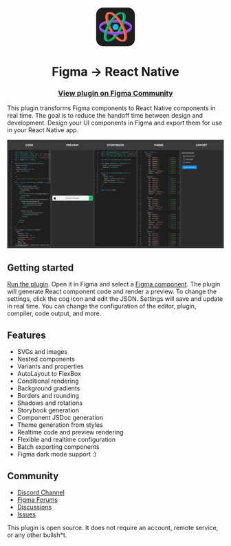 <p align="center">
  <img src="./art/logo.png" width="90px"/>
</p>
<h1 align="center">
  Figma → React Native
</h1>
<h3 align="center">
  <a href="https://www.figma.com/community/plugin/821138713091291738">
    View plugin on Figma Community
  </a>
</h3>

This plugin transforms Figma components to React Native components in real time. The goal is to reduce the handoff time between design and development. Design your UI components in Figma and export them for use in your React Native app.

[![Preview of plugin](./art/banner.png)](https://www.figma.com/community/plugin/821138713091291738)

## Getting started

[Run the plugin](https://www.figma.com/community/plugin/821138713091291738). Open it in Figma and select a [Figma component](https://help.figma.com/hc/en-us/articles/360038662654-Guide-to-Components-in-Figma). The plugin will generate React component code and render a preview. To change the settings, click the cog icon and edit the JSON. Settings will save and update in real time. You can change the configuration of the editor, plugin, compiler, code output, and more.

## Features

- SVGs and images
- Nested components
- Variants and properties
- AutoLayout to FlexBox
- Conditional rendering
- Background gradients
- Borders and rounding
- Shadows and rotations
- Storybook generation
- Component JSDoc generation
- Theme generation from styles
- Realtime code and preview rendering
- Flexible and realtime configuration
- Batch exporting components
- Figma dark mode support :)

## Community

- [Discord Channel](https://discord.com/invite/TzhDRyj)
- [Figma Forums](https://forum.figma.com/t/react-component-generator/14236)
- [Discussions](https://github.com/kat-tax/figma/discussions)
- [Issues](https://github.com/kat-tax/figma/issues)

This plugin is open source. It does not require an account, remote service, or any other bullsh*t.
